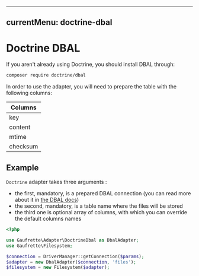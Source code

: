 ---
currentMenu: doctrine-dbal
--------------------------

# Doctrine DBAL

If you aren't already using Doctrine, you should install DBAL through:

```bash
composer require doctrine/dbal
```

In order to use the adapter, you will need to prepare the table with the following columns:

| Columns  |
|----------|
| key      |
| content  |
| mtime    |
| checksum |

## Example

`Doctrine` adapter takes three arguments :
  * the first, mandatory, is a prepared DBAL connection (you can read more about it in [the DBAL docs](http://doctrine-orm.readthedocs.org/projects/doctrine-dbal/en/latest/reference/configuration.html))
  * the second, mandatory, is a table name where the files will be stored
  * the third one is optional array of columns, with which you can override the default columns names

```php
<?php

use Gaufrette\Adapter\DoctrineDbal as DbalAdapter;
use Gaufrette\Filesystem;

$connection = DriverManager::getConnection($params);
$adapter = new DbalAdapter($connection, 'files');
$filesystem = new Filesystem($adapter);
```
